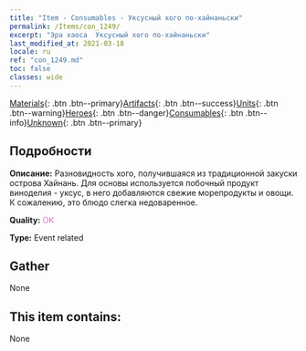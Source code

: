 ```yaml
---
title: "Item - Consumables - Уксусный хого по-хайнаньски"
permalink: /Items/con_1249/
excerpt: "Эра хаоса  Уксусный хого по-хайнаньски"
last_modified_at: 2021-03-18
locale: ru
ref: "con_1249.md"
toc: false
classes: wide
---
```

 [Materials](/ru/Items/){: .btn .btn--primary}[Artifacts](/ru/Items/Artifacts/){: .btn .btn--success}[Units](/ru/Items/Units/){: .btn .btn--warning}[Heroes](/ru/Items/Heroes/){: .btn .btn--danger}[Consumables](/ru/Items/Consumables/){: .btn .btn--info}[Unknown](/ru/Items/Unknown/){: .btn .btn--primary}

## Подробности
 **Описание:** Разновидность хого, получившаяся из традиционной закуски острова Хайнань. Для основы используется побочный продукт виноделия - уксус, в него добавляются свежие морепродукты и овощи. К сожалению, это блюдо слегка недоваренное.

 **Quality:** <span style="color: #DA70D6">OK</span>

 **Type:** Event related

## Gather

  None

## This item contains:

  None

